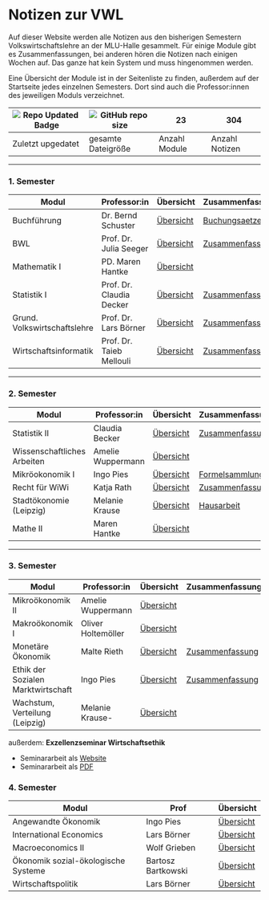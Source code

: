 # Notizen zur VWL

Auf dieser Website werden alle Notizen aus den bisherigen Semestern Volkswirtschaftslehre an der MLU-Halle gesammelt. Für einige Module gibt es Zusammenfassungen, bei anderen hören die Notizen nach einigen Wochen auf. Das ganze hat kein System und muss hingenommen werden.

Eine Übersicht der Module ist in der Seitenliste zu finden, außerdem auf der Startseite jedes einzelnen Semesters. Dort sind auch die Professor:innen des jeweiligen Moduls verzeichnet.



|![Repo Updated Badge](https://badges.strrl.dev/updated/skriptum/vwl)|![GitHub repo size](https://img.shields.io/github/repo-size/skriptum/vwl)|23| 304 |
|---|---|---|---|
|Zuletzt upgedatet|gesamte Dateigröße|Anzahl Module| Anzahl Notizen |



---

### 1. Semester

| Modul                        | Professor:in             | Übersicht                                            | Zusammenfassung                                              |
| ---------------------------- | ------------------------ | ---------------------------------------------------- | ------------------------------------------------------------ |
| Buchführung                  | Dr. Bernd Schuster       | [Übersicht](vwl1/VL_Buchfuehrung/README.md)          | [Buchungsaetze](vwl1/VL_Buchfuehrung/2021-10-00-Buchungsaetze.md) |
| BWL                          | Prof. Dr. Julia Seeger   | [Übersicht](vwl1/VL_BWL/README.md)                   | [Zusammenfassung](vwl1/VL_BWL/2021-10-00-Zusammenfassung.md) |
| Mathematik I                 | PD. Maren Hantke         | [Übersicht](vwl1/VL_Mathe1/README.md)                |                                                              |
| Statistik I                  | Prof. Dr. Claudia Decker | [Übersicht](vwl1/VL_Statistik1/README.md)            | [Zusammenfassung](vwl1/VL_Statistik1/2021-10-00-Zusammenfassung.md) |
| Grund. Volkswirtschaftslehre | Prof. Dr. Lars Börner    | [Übersicht](vwl1/VL_VWL/README.md)                   | [Zusammenfassung](vwl1/VL_VWL/2021-10-00-Zusammenfassung.md) |
| Wirtschaftsinformatik        | Prof. Dr. Taieb Mellouli | [Übersicht](vwl1/VL_Wirtschaftsinformatik/README.md) | [Zusammenfassung](vwl1/VL_Wirtschaftsinformatik/2021-10-00-Zusammenfassung.md) |

---

### 2. Semester

| Modul                       | Professor:in      | Übersicht                                 | Zusammenfassung                                              |
| --------------------------- | ----------------- | ----------------------------------------- | ------------------------------------------------------------ |
| Statistik II                | Claudia Becker    | [Übersicht](vwl2/VL_Statistik2/README.md) | [Zusammenfassung](vwl2/VL_Statistik2/2022-04-00-Zusammenfassung.md) |
| Wissenschaftliches Arbeiten | Amelie Wuppermann | [Übersicht](vwl2/VL_WissArbeit/README.md) |                                                              |
| Mikröokonomik I             | Ingo Pies         | [Übersicht](vwl2/VL_Mikro/README.md)      | [Formelsammlung](vwl2/VL_Mikro/2022-04-00-Formelsammlung.md) |
| Recht für WiWi              | Katja Rath        | [Übersicht](vwl2/VL_Recht-WiWi/README.md) | [Zusammenfassung](vwl2/VL_Recht-WiWi/2022-04-00-Zusammenfassung.md) |
| Stadtökonomie (Leipzig)     | Melanie Krause    | [Übersicht](vwl2/VL_Stadt/README.md)      | [Hausarbeit](vwl2/VL_Stadt/hausarbeit/Hausarbeit.html)       |
| Mathe II                    | Maren Hantke      | [Übersicht](vwl2/VL_Mathe2/README.md)     |                                                              |

---

### 3. Semester

| Modul                              | Professor:in       | Übersicht                               | Zusammenfassung                                              |
| ---------------------------------- | ------------------ | --------------------------------------- | ------------------------------------------------------------ |
| Mikroökonomik II                   | Amelie Wuppermann  | [Übersicht](vwl3/VL_Mikro2/README.md)   |                                                              |
| Makroökonomik I                    | Oliver Holtemöller | [Übersicht](vwl3/VL_Makro1/README.md)   |                                                              |
| Monetäre Ökonomik                  | Malte Rieth        | [Übersicht](vwl3/VL_Monetär/README.md)  | [Zusammenfassung](vwl3/VL_Monetaer/2022-10-00-Zusammenfassung.md) |
| Ethik der Sozialen Marktwirtschaft | Ingo Pies          | [Übersicht](vwl3/VL_Ethik/README.md)    | [Zusammenfassung](vwl3/VL_Ethik/2022-10-00-Zusammenfassung.md) |
| Wachstum, Verteilung (Leipzig)     | Melanie Krause-    | [Übersicht](vwl3/VL_Wachstum/README.md) |                                                              |

außerdem: **Exzellenzseminar Wirtschaftsethik**

- Seminararbeit als [Website](https://htmlpreview.github.io/?https://github.com/skriptum/vwl3/blob/master/VL_Ethik/Hayek/Ausarbeitung.html)
- Seminararbeit als [PDF](https://raw.githubusercontent.com/skriptum/vwl3/master/VL_Ethik/Hayek/Walk%20-%20Russland%20und%20Hayek.pdf)

### 4. Semester

| Modul                               | Prof               | Übersicht                               |
| ----------------------------------- | ------------------ | --------------------------------------- |
| Angewandte Ökonomik                 | Ingo Pies          | [Übersicht](VL_Angewandte/README.md)    |
| International Economics             | Lars Börner        | [Übersicht](VL_International/README.md) |
| Macroeconomics II                   | Wolf Grieben       | [Übersicht](VL_Makro2/README.md)        |
| Ökonomik sozial-ökologische Systeme | Bartosz Bartkowski | [Übersicht](VL_SoÖko/README.md)         |
| Wirtschaftspolitik                  | Lars Börner        | [Übersicht](VL_WiPo/README.md)          |
